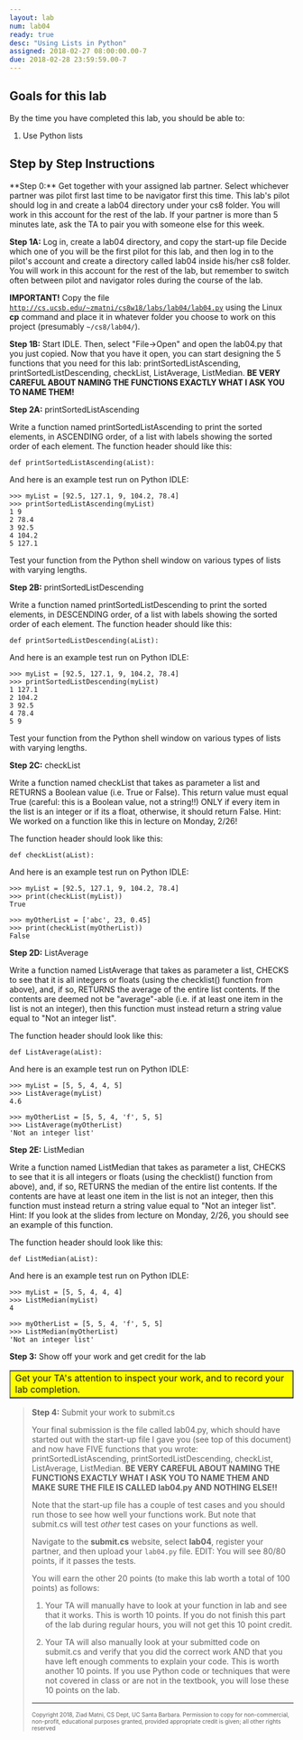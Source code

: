 ```yaml
---
layout: lab
num: lab04
ready: true
desc: "Using Lists in Python"
assigned: 2018-02-27 08:00:00.00-7
due: 2018-02-28 23:59:59.00-7
---
```

<div markdown='1'>

<h2>Goals for this lab</h2>

By the time you have completed this lab, you should be able to:
<ol>
<li>Use Python lists </li>
</ol>

<h2>Step by Step Instructions</h2>
**Step 0:** Get together with your assigned lab partner.
Select whichever partner was pilot first last time to be navigator first this time. This lab's pilot should log in and create a lab04 directory under your cs8 folder. You will work in this account for the rest of the lab. If your partner is more than 5 minutes late, ask the TA to pair you with someone else for this week.

**Step 1A:** Log in, create a lab04 directory, and copy the start-up file
Decide which one of you will be the first pilot for this lab, and then log in to the pilot's account and create a directory called lab04 inside his/her cs8 folder. You will work in this account for the rest of the lab, but remember to switch often between pilot and navigator roles during the course of the lab.

**IMPORTANT!**
Copy the file <code><a href="http://cs.ucsb.edu/~zmatni/cs8w18/labs/lab04/lab04.py" target="_blank">http://cs.ucsb.edu/~zmatni/cs8w18/labs/lab04/lab04.py</a></code> using the Linux <b>cp</b> command and place it in whatever folder you choose to work on this project (presumably <code>~/cs8/lab04/</code>).

**Step 1B:** Start IDLE. Then, select &quot;File-&gt;Open&quot; and open the lab04.py that you just copied.
Now that you have it open, you can start designing the 5 functions that you need for this lab: printSortedListAscending, printSortedListDescending, checkList, ListAverage, ListMedian. **BE VERY CAREFUL ABOUT NAMING THE FUNCTIONS EXACTLY WHAT I ASK YOU TO NAME THEM!**

**Step 2A:** printSortedListAscending

Write a function named printSortedListAscending to print the sorted elements, in ASCENDING order, of a list with labels showing the sorted order of each element. The function header should like this:

```
def printSortedListAscending(aList):
```

And here is an example test run on Python IDLE:

```
>>> myList = [92.5, 127.1, 9, 104.2, 78.4]
>>> printSortedListAscending(myList)
1 9
2 78.4
3 92.5
4 104.2
5 127.1
```

Test your function from the Python shell window on various types of lists with varying lengths.

**Step 2B:** printSortedListDescending

Write a function named printSortedListDescending to print the sorted elements, in DESCENDING order, of a list with labels showing the sorted order of each element. The function header should like this:

```
def printSortedListDescending(aList):
```

And here is an example test run on Python IDLE:

```
>>> myList = [92.5, 127.1, 9, 104.2, 78.4]
>>> printSortedListDescending(myList)
1 127.1
2 104.2
3 92.5
4 78.4
5 9
```

Test your function from the Python shell window on various types of lists with varying lengths.

**Step 2C:** checkList

Write a function named checkList that takes as parameter a list and RETURNS a Boolean value (i.e. True or False). This return value must equal True (careful: this is a Boolean value, not a string!!) ONLY if every item in the list is an integer or if its a float, otherwise, it should return False. Hint: We worked on a function like this in lecture on Monday, 2/26!

The function header should look like this:

```
def checkList(aList):
```

And here is an example test run on Python IDLE:

```
>>> myList = [92.5, 127.1, 9, 104.2, 78.4]
>>> print(checkList(myList))
True

>>> myOtherList = ['abc', 23, 0.45]
>>> print(checkList(myOtherList))
False
```

**Step 2D:** ListAverage

Write a function named ListAverage that takes as parameter a list, CHECKS to see that it is all integers or floats (using the checklist() function from above), and, if so, RETURNS the average of the entire list contents. If the contents are deemed not be "average"-able (i.e. if at least one item in the list is not an integer), then this function must instead return a string value equal to "Not an integer list".

The function header should look like this:

```
def ListAverage(aList):
```

And here is an example test run on Python IDLE:

```
>>> myList = [5, 5, 4, 4, 5]
>>> ListAverage(myList)
4.6

>>> myOtherList = [5, 5, 4, 'f', 5, 5]
>>> ListAverage(myOtherList)
'Not an integer list'
```

**Step 2E:** ListMedian

Write a function named ListMedian that takes as parameter a list, CHECKS to see that it is all integers or floats (using the checklist() function from above), and, if so, RETURNS the median of the entire list contents. If the contents are have at least one item in the list is not an integer, then this function must instead return a string value equal to "Not an integer list". Hint: If you look at the slides from lecture on Monday, 2/26, you should see an example of this function.

The function header should look like this:

```
def ListMedian(aList):
```

And here is an example test run on Python IDLE:

```
>>> myList = [5, 5, 4, 4, 4]
>>> ListMedian(myList)
4

>>> myOtherList = [5, 5, 4, 'f', 5, 5]
>>> ListMedian(myOtherList)
'Not an integer list'
```

**Step 3:** Show off your work and get credit for the lab

<table bgcolor="yellow" border="1" cellpadding="4"><tbody><tr><td>
   Get your TA's attention to inspect your work, and to record your lab completion.
</td></tr></tbody></table>

<blockquote>

**Step 4:** Submit your work to submit.cs

Your final submission is the file called lab04.py, which should have started out with the start-up file I gave you (see top of this document) and now have FIVE functions that you wrote: printSortedListAscending, printSortedListDescending, checkList, ListAverage, ListMedian. **BE VERY CAREFUL ABOUT NAMING THE FUNCTIONS EXACTLY WHAT I ASK YOU TO NAME THEM AND MAKE SURE THE FILE IS CALLED lab04.py AND NOTHING ELSE!!**

Note that the start-up file has a couple of test cases and you should run those to see how well your functions work. But note that submit.cs will test *other* test cases on your functions as well.

Navigate to the <b>submit.cs</b> website, select <b>lab04</b>, register your partner, and then upload your `lab04.py` file. EDIT: You will see 80/80 points, if it passes the tests. 

You will earn the other 20 points (to make this lab worth a total of 100 points) as follows:

1) Your TA will manually have to look at your function in lab and see that it works. This is worth 10 points. If you do not finish this part of the lab during regular hours, you will not get this 10 point credit.

2) Your TA will also manually look at your submitted code on submit.cs and verify that you did the correct work AND that you have left enough comments to explain your code. This is worth another 10 points. If you use Python code or techniques that were not covered in class or are not in the textbook, you will lose these 10 points on the lab.

<hr>
<p><font size="1">
Copyright 2018, Ziad Matni, CS Dept, UC Santa Barbara. Permission to copy for non-commercial, non-profit, educational purposes granted, provided appropriate credit is given;  all other rights reserved
</font></p>

